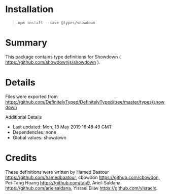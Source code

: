 # Installation
> `npm install --save @types/showdown`

# Summary
This package contains type definitions for Showdown ( https://github.com/showdownjs/showdown ).

# Details
Files were exported from https://github.com/DefinitelyTyped/DefinitelyTyped/tree/master/types/showdown

Additional Details
 * Last updated: Mon, 13 May 2019 16:48:49 GMT
 * Dependencies: none
 * Global values: showdown

# Credits
These definitions were written by Hamed Baatour <https://github.com/hamedbaatour>, cbowdon <https://github.com/cbowdon>, Pei-Tang Huang <https://github.com/tan9>, Ariel-Saldana <https://github.com/arielsaldana>, Yisrael Eliav <https://github.com/yisraelx>.
